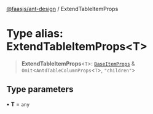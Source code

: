 [@faasjs/ant-design](../README.md) / ExtendTableItemProps

# Type alias: ExtendTableItemProps\<T\>

> **ExtendTableItemProps**\<`T`\>: [`BaseItemProps`](../interfaces/BaseItemProps.md) & `Omit`\<`AntdTableColumnProps`\<`T`\>, `"children"`\>

## Type parameters

• **T** = `any`

